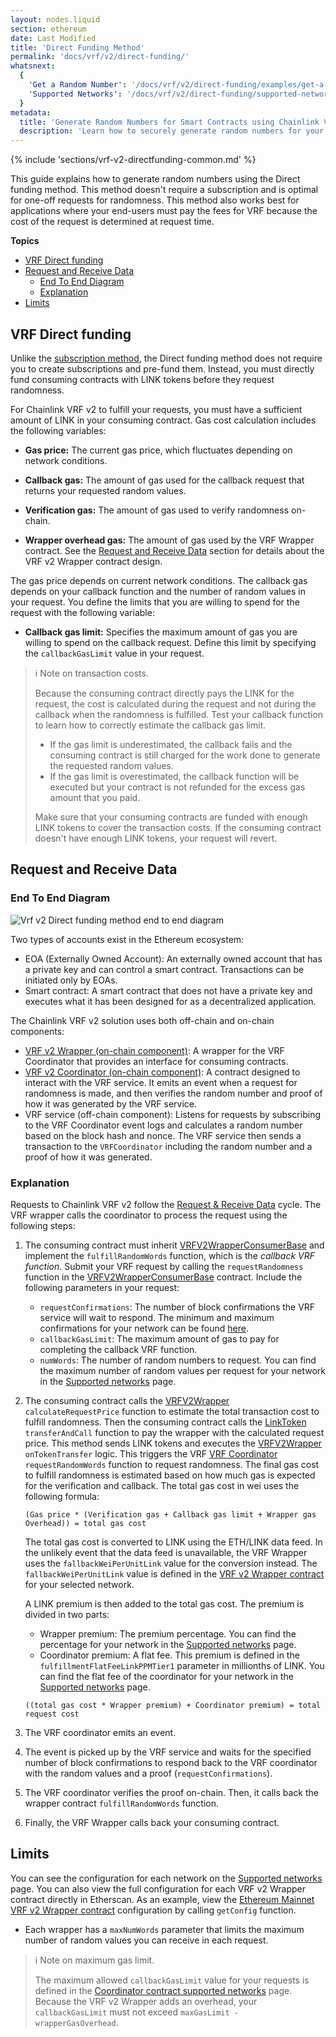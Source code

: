 ```yaml
---
layout: nodes.liquid
section: ethereum
date: Last Modified
title: 'Direct Funding Method'
permalink: 'docs/vrf/v2/direct-funding/'
whatsnext:
  {
    'Get a Random Number': '/docs/vrf/v2/direct-funding/examples/get-a-random-number/',
    'Supported Networks': '/docs/vrf/v2/direct-funding/supported-networks/',
  }
metadata:
  title: 'Generate Random Numbers for Smart Contracts using Chainlink VRF v2 - Direct funding method'
  description: 'Learn how to securely generate random numbers for your smart contract with Chainlink VRF v2. This guide uses the Direct funding method.'
---
```


{% include 'sections/vrf-v2-directfunding-common.md' %}

This guide explains how to generate random numbers using the Direct funding method. This method doesn't require a subscription and is optimal for one-off requests for randomness. This method also works best for applications where your end-users must pay the fees for VRF because the cost of the request is determined at request time.

**Topics**

- [VRF Direct funding](#vrf-direct-funding)
- [Request and Receive Data](#request-and-receive-data)
  - [End To End Diagram](#end-to-end-diagram)
  - [Explanation](#explanation)
- [Limits](#limits)

## VRF Direct funding

Unlike the [subscription method](/docs/vrf/v2/subscription/), the Direct funding method does not require you to create subscriptions and pre-fund them. Instead, you must directly fund consuming contracts with LINK tokens before they request randomness.

For Chainlink VRF v2 to fulfill your requests, you must have a sufficient amount of LINK in your consuming contract. Gas cost calculation includes the following variables:

- **Gas price:** The current gas price, which fluctuates depending on network conditions.

- **Callback gas:** The amount of gas used for the callback request that returns your requested random values.

- **Verification gas:** The amount of gas used to verify randomness on-chain.

- **Wrapper overhead gas:** The amount of gas used by the VRF Wrapper contract. See the [Request and Receive Data](#request-and-receive-data) section for details about the VRF v2 Wrapper contract design.

The gas price depends on current network conditions. The callback gas depends on your callback function and the number of random values in your request. You define the limits that you are willing to spend for the request with the following variable:

- **Callback gas limit:** Specifies the maximum amount of gas you are willing to spend on the callback request. Define this limit by specifying the `callbackGasLimit` value in your request.

> ℹ️ Note on transaction costs.
>
> Because the consuming contract directly pays the LINK for the request, the cost is calculated during the request and not during the callback when the randomness is fulfilled. Test your callback function to learn how to correctly estimate the callback gas limit.
>
> - If the gas limit is underestimated, the callback fails and the consuming contract is still charged for the work done to generate the requested random values.
> - If the gas limit is overestimated, the callback function will be executed but your contract is not refunded for the excess gas amount that you paid.
>
> Make sure that your consuming contracts are funded with enough LINK tokens to cover the transaction costs. If the consuming contract doesn't have enough LINK tokens, your request will revert.

## Request and Receive Data

### End To End Diagram

![Vrf v2 Direct funding method end to end diagram](/images/vrf/v2-direct-funding-e2e.webp)

Two types of accounts exist in the Ethereum ecosystem:

- EOA (Externally Owned Account): An externally owned account that has a private key and can control a smart contract. Transactions can be initiated only by EOAs.
- Smart contract: A smart contract that does not have a private key and executes what it has been designed for as a decentralized application.

The Chainlink VRF v2 solution uses both off-chain and on-chain components:

- [VRF v2 Wrapper (on-chain component)](https://github.com/smartcontractkit/chainlink/blob/develop/contracts/src/v0.8/VRFV2Wrapper.sol): A wrapper for the VRF Coordinator that provides an interface for consuming contracts.
- [VRF v2 Coordinator (on-chain component)](https://github.com/smartcontractkit/chainlink/blob/develop/contracts/src/v0.8/VRFCoordinatorV2.sol): A contract designed to interact with the VRF service. It emits an event when a request for randomness is made, and then verifies the random number and proof of how it was generated by the VRF service.
- VRF service (off-chain component): Listens for requests by subscribing to the VRF Coordinator event logs and calculates a random number based on the block hash and nonce. The VRF service then sends a transaction to the `VRFCoordinator` including the random number and a proof of how it was generated.

### Explanation

Requests to Chainlink VRF v2 follow the [Request & Receive Data](#request-and-receive-data) cycle. The VRF wrapper calls the coordinator to process the request using the following steps:

1. The consuming contract must inherit [VRFV2WrapperConsumerBase](https://github.com/smartcontractkit/chainlink/blob/develop/contracts/src/v0.8/VRFV2WrapperConsumerBase.sol) and implement the `fulfillRandomWords` function, which is the _callback VRF function_. Submit your VRF request by calling the `requestRandomness` function in the [VRFV2WrapperConsumerBase](https://github.com/smartcontractkit/chainlink/blob/develop/contracts/src/v0.8/VRFV2WrapperConsumerBase.sol) contract. Include the following parameters in your request:

   - `requestConfirmations`: The number of block confirmations the VRF service will wait to respond. The minimum and maximum confirmations for your network can be found [here](/docs/vrf/v2/direct-funding/supported-networks/#configurations).
   - `callbackGasLimit`: The maximum amount of gas to pay for completing the callback VRF function.
   - `numWords`: The number of random numbers to request. You can find the maximum number of random values per request for your network in the [Supported networks](/docs/vrf/v2/direct-funding/supported-networks/#configurations) page.

1. The consuming contract calls the [VRFV2Wrapper](https://github.com/smartcontractkit/chainlink/blob/develop/contracts/src/v0.8/VRFV2Wrapper.sol) `calculateRequestPrice` function to estimate the total transaction cost to fulfill randomness. Then the consuming contract calls the [LinkToken](https://github.com/smartcontractkit/chainlink/blob/develop/contracts/src/v0.4/LinkToken.sol) `transferAndCall` function to pay the wrapper with the calculated request price. This method sends LINK tokens and executes the [VRFV2Wrapper](https://github.com/smartcontractkit/chainlink/blob/develop/contracts/src/v0.8/VRFV2Wrapper.sol) `onTokenTransfer` logic. This triggers the VRF [VRF Coordinator](https://github.com/smartcontractkit/chainlink/blob/develop/contracts/src/v0.8/VRFCoordinatorV2.sol) `requestRandomWords` function to request randomness.
   The final gas cost to fulfill randomness is estimated based on how much gas is expected for the verification and callback. The total gas cost in wei uses the following formula:

   ```
   (Gas price * (Verification gas + Callback gas limit + Wrapper gas Overhead)) = total gas cost
   ```

   The total gas cost is converted to LINK using the ETH/LINK data feed. In the unlikely event that the data feed is unavailable, the VRF Wrapper uses the `fallbackWeiPerUnitLink` value for the conversion instead. The `fallbackWeiPerUnitLink` value is defined in the [VRF v2 Wrapper contract](/docs/vrf/v2/direct-funding/supported-networks/#configurations) for your selected network.

   A LINK premium is then added to the total gas cost. The premium is divided in two parts:

   - Wrapper premium: The premium percentage. You can find the percentage for your network in the [Supported networks](/docs/vrf/v2/direct-funding/supported-networks/#configurations) page.
   - Coordinator premium: A flat fee. This premium is defined in the `fulfillmentFlatFeeLinkPPMTier1` parameter in millionths of LINK. You can find the flat fee of the coordinator for your network in the [Supported networks](/docs/vrf/v2/direct-funding/supported-networks/#configurations) page.

   ```
   ((total gas cost * Wrapper premium) + Coordinator premium) = total request cost
   ```

1. The VRF coordinator emits an event.

1. The event is picked up by the VRF service and waits for the specified number of block confirmations to respond back to the VRF coordinator with the random values and a proof (`requestConfirmations`).

1. The VRF coordinator verifies the proof on-chain. Then, it calls back the wrapper contract `fulfillRandomWords` function.

1. Finally, the VRF Wrapper calls back your consuming contract.

## Limits

You can see the configuration for each network on the [Supported networks](/docs/vrf/v2/direct-funding/supported-networks/) page. You can also view the full configuration for each VRF v2 Wrapper contract directly in Etherscan. As an example, view the [Ethereum Mainnet VRF v2 Wrapper contract](https://etherscan.io/address/0x5A861794B927983406fCE1D062e00b9368d97Df6#readContract) configuration by calling `getConfig` function.

- Each wrapper has a `maxNumWords` parameter that limits the maximum number of random values you can receive in each request.

> ℹ️ Note on maximum gas limit.
>
> The maximum allowed `callbackGasLimit` value for your requests is defined in the [Coordinator contract supported networks](/docs/vrf/v2/subscription/supported-networks/) page. Because the VRF v2 Wrapper adds an overhead, your `callbackGasLimit` must not exceed `maxGasLimit - wrapperGasOverhead`.
